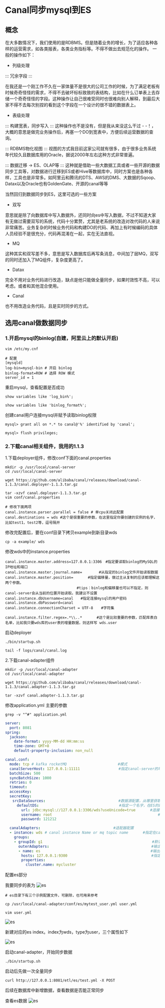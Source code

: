 
# Canal同步mysql到ES

## 概念
在大多数情况下，我们使用的是RDBMS。但是随着业务的增长，为了适应各种各样的运营需求，如各类报表，各类业务指标等。不得不做出去规范化的操作。
一般的操作如下：

* 列级处理

:::
冗余字段
:::

在我还是一个刚工作不久在一家体量不是很大的公司工作的时候，为了满足老板有时候奇奇怪怪的需求，不得不去破坏标标致致的表结构，比如在什么订单表上去存储一个奇奇怪怪的字段。这种操作让自己很难受同时也很难向别人解释，到最后大家不得不去每次别捏的看到这个字段在一个设计的很不错的数据表上。

* 表级处理

:::
构建宽表，同步写入
:::
这种操作也不是没有，但是我从来没这么干过 - -！，大概的意思是做完业务操作后，再塞一个DO到宽表中，方便后续运营数据的查询。

:::
RDBMS物化视图
:::
视图的方式我目前这家公司就有很多，由于很多业务系统年代较久且数据库用的Oracle，据说2000年左右这种方式非常普遍。

:::
数据迁移 -> ES、OLAP等
:::
这种就是借助一些大数据工具或者一些开源的数据同步工具等，对数据进行迁移到ES或者Hive等数据库中，同时方案也是各种各样，工具也是非常多。如阿里云和腾讯的DTS、AWS的DMS、大数据的Sqoop、Datax以及Oracle也有GoldenGate、开源的canal等等


当然回归到数据同步到ES，这里可选的一些方案

* 双写

意思就是除了向数据库中写入数据外，还同时向es中写入数据，不过不知道大家有无做过需要双写的系统，代码十分累赘，尤其是老系统的改造对改代码的人来说非常痛苦。业务复杂的时候业务代码和构建DO的代码、再加上有时候编码的具体人员经验不是很充分，代码再混淆在一起，实在无法直视。

* MQ

这种其实和双写差不多，意思是写入数据库后再写条消息，中间加了层MQ，双写的同时还加入了MQ组件，复杂度更高了。

* Datax

完全不用对业务代码进行改造，缺点是他只能做全量同步，如果时效性不高，可以考虑。或者和其他混合使用。

* Canal

也不用改造业务代码，且是实时同步的方式。



## 选用canal做数据同步

### 1.开启mysql的binlog(自建，阿里云上的默认开启)

```shell
vim /etc/my.cnf

# 配置
[mysqld]
log-bin=mysql-bin # 开启 binlog
binlog-format=ROW # 选择 ROW 模式
server_id = 1
```
重启mysql，查看配置是否成功
```shell
show variables like 'log_bin%';

show variables like 'binlog_format%';
```

创建canal用户连接mysql并赋予读取binlog权限

```shell
mysql> grant all on *.* to canal@'%' identified by 'canal';

mysql> flush privileges;
```


### 2.下载canal相关组件，我用的1.1.3

1.下载deployer组件，修改conf下面的canal.properties

```shell
mkdir -p /usr/local/canal-server
cd /usr/local/canal-server

wget https://github.com/alibaba/canal/releases/download/canal-1.1.3/canal.deployer-1.1.3.tar.gz

tar -xzvf canal.deployer-1.1.3.tar.gz
vim conf/canal.properties

# 修改下面两项
canal.instance.parser.parallel = false # 单cpu关闭此配置
canal.destinations = wds #这个是很重要的参数，在这里指定你要创建的实例的名字，比如test1，test2等，逗号隔开

```

修改完配置后，要在conf目录下拷贝example到新目录wds
```shell
cp -a example/ wds
```

修改wds中的instance.properties
```shell
canal.instance.master.address=127.0.0.1:3306　#指定要读取binlog的MySQL的IP地址和端口
canal.instance.master.journal.name=　　　　 #从指定的binlog文件开始读取数据
canal.instance.master.position=　　　　#指定偏移量，做过主从复制的应该都理解这两个参数。
　　　　　　　　　　　　　　　　　　　 #tips：binlog和偏移量也可以不指定，则canal-server会从当前的位置开始读取。我建议不设置
canal.instance.dbUsername=canal　　#指定连接mysql的用户密码
canal.instance.dbPassword=canal  
canal.instance.connectionCharset = UTF-8　  #字符集

canal.instance.filter.regex=.*\\..*　　　　#这个是比较重要的参数，匹配库表白名单，比如我只要wds库的user表的增量数据，则这样写 wds.user
```

启动deployer
```shell
./bin/startup.sh

tail -f logs/canal/canal.log
```

2.下载canal-adapter组件
```shell
mkdir -p /usr/local/canal-adapter
cd /usr/local/canal-adapter

wget https://github.com/alibaba/canal/releases/download/canal-1.1.3/canal.adapter-1.1.3.tar.gz

tar -xzvf canal.adapter-1.1.3.tar.gz
```

修改application.yml 主要的参数
```shell
grep -v "^#" application.yml
```
```yml
server:
  port: 8081
spring:
  jackson:
    date-format: yyyy-MM-dd HH:mm:ss
    time-zone: GMT+8
    default-property-inclusion: non_null

canal.conf:
  mode: tcp # kafka rocketMQ　　　　　　　　　　　　　　#模式
  canalServerHost: 127.0.0.1:11111　　　　　　　　　　 #指定canal-server的地址和端口
  batchSize: 500
  syncBatchSize: 1000
  retries: 0
  timeout:
  accessKey:
  secretKey:
　　srcDataSources:　　　　　　　　　　　　　　　　　　　　#数据源配置，从哪里获取数据
　　  defaultDS:　　　　　　　　　　　　　　　　　　　　　　#指定一个名字，在ES的配置中会用到，唯一
　　    url: jdbc:mysql://127.0.0.1:3306/wds?useUnicode=true　　　　#连接的数据库地址和一个库
　　    username: root　　　　　　　　　　　　　　　　　　　　　　　　　　　　　#数据库的用户和密码
　　    password: 121212

  canalAdapters:　　　　　　　　　　　　　　　　　　　　#适配器配置
  - instance: wds # canal instance Name or mq topic name　　　　#指定在canal-server配置的实例
    groups:
    - groupId: g1　　　　　　　　　　　　　　　　　　　　　　　　　　　　　　#默认就好，组标示
      outerAdapters:　　　　　　　　　　　　　　　　　　　　　　　　　　　　#输出
      - name: es　　　　　　　　　　　　　　　　　　　　　　　　　　　　　  #输出到哪里？指定es
　　    hosts: 127.0.0.1:9300　　　　　　　　　　　　　　　　　　　　　　　#指定es的地址，注意端口为es的传输端口9300
　　    properties:　　　　　　　　　　　　　　　　　　
　　      cluster.name: mycluster　　　　　　　　　　　　　　　　　　　　　　　　　#指定es的集群名称
```


配置es部分

我要同步的表为
![es](./image/es6.png)


```shell
# es目录下有三个示例配置文件，可删除，也可用来参考

cp /usr/local/canal-adapter/conf/es/mytest_user.yml user.yml

vim user.yml
```

![es](./image/es7.png)

新建对应的es index。index为wds，type为user，三个属性如下

![es](./image/es8.png)


启动canal-adapter，开始同步数据

```shell
./bin/startup.sh
```

启动后先做一次全量同步
```shell
curl http://127.0.0.1:8081/etl/es/test.yml -X POST
```

后续在数据库中新增数据，查看数据是否能正常同步

查看es数据
![es](./image/es9.png)
